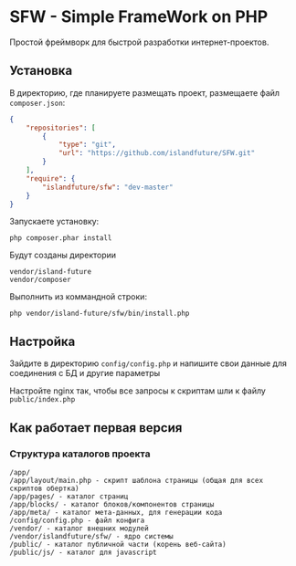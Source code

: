 # SFW - Simple FrameWork on PHP

Простой фреймворк для быстрой разработки интернет-проектов.

## Установка

В директорию, где планируете размещать проект, размещаете файл `composer.json`:

```json
{
    "repositories": [
        {
            "type": "git",
            "url": "https://github.com/islandfuture/SFW.git"
        }
    ],
    "require": {
        "islandfuture/sfw": "dev-master"
    }
}
```
Запускаете установку:

```
php composer.phar install
```

Будут созданы директории

```
vendor/island-future
vendor/composer
```

Выполнить из коммандной строки:

```
php vendor/island-future/sfw/bin/install.php
```

## Настройка

Зайдите в директорию `config/config.php` и напишите свои данные для соединения с БД и другие параметры

Настройте nginx так, чтобы все запросы к скриптам шли к файлу `public/index.php`


## Как работает первая версия

### Структура каталогов проекта

```
/app/
/app/layout/main.php - скрипт шаблона страницы (общая для всех скриптов обертка)
/app/pages/ - каталог страниц
/app/blocks/ - каталог блоков/компонентов страницы
/app/meta/ - каталог мета-данных, для генерации кода
/config/config.php - файл конфига
/vendor/ - каталог внешних модулей
/vendor/islandfuture/sfw/ - ядро системы
/public/ - каталог публичной части (корень веб-сайта)
/public/js/ - каталог для javascript
```
